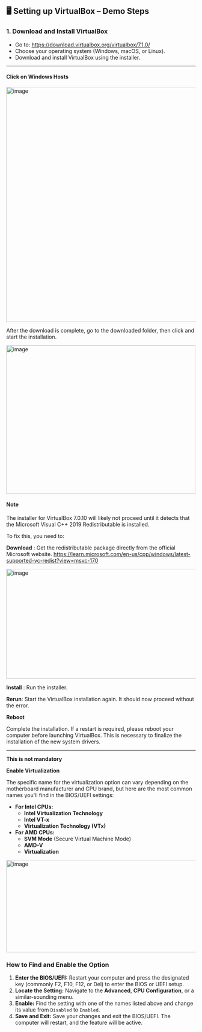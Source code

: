 
## 🖥 **Setting up VirtualBox – Demo Steps**

### **1. Download and Install VirtualBox**

* Go to: https://download.virtualbox.org/virtualbox/7.1.0/
* Choose your operating system (Windows, macOS, or Linux).
* Download and install VirtualBox using the installer.

---

#### Click on Windows Hosts

<img width="1212" height="624" alt="image" src="https://github.com/user-attachments/assets/e44e2a83-d767-4ec0-8af0-f70b611d02cc" />



After the download is complete, go to the downloaded folder, then click and start the installation.

<img width="503" height="395" alt="image" src="https://github.com/user-attachments/assets/a99dc0e6-15da-4a8c-87bc-c5976a3eb967" />


#### Note

The installer for VirtualBox 7.0.10 will likely not proceed until it detects that the Microsoft Visual C++ 2019 Redistributable is installed.

To fix this, you need to:

**Download** : Get the redistributable package directly from the official Microsoft website. https://learn.microsoft.com/en-us/cpp/windows/latest-supported-vc-redist?view=msvc-170

<img width="920" height="292" alt="image" src="https://github.com/user-attachments/assets/80d26155-3c34-4881-bb75-bdcc9200f0ef" />



**Install** : Run the installer.

**Rerun**: Start the VirtualBox installation again. It should now proceed without the error.

**Reboot**

 Complete the installation. If a restart is required, please reboot your computer before launching VirtualBox. This is necessary to finalize the installation of the new system drivers.

---

 **This is not mandatory**


**Enable Virtualization**

The specific name for the virtualization option can vary depending on the motherboard manufacturer and CPU brand, but here are the most common names you'll find in the BIOS/UEFI settings:

* **For Intel CPUs:**
    * **Intel Virtualization Technology**
    * **Intel VT-x**
    * **Virtualization Technology (VTx)**
* **For AMD CPUs:**
    * **SVM Mode** (Secure Virtual Machine Mode)
    * **AMD-V**
    * **Virtualization**
 
 <img width="541" height="245" alt="image" src="https://github.com/user-attachments/assets/e1748e41-658c-46df-a720-cf7f2815e09b" />


### How to Find and Enable the Option

1.  **Enter the BIOS/UEFI:** Restart your computer and press the designated key (commonly F2, F10, F12, or Del) to enter the BIOS or UEFI setup.
2.  **Locate the Setting:** Navigate to the **Advanced**, **CPU Configuration**, or a similar-sounding menu.
3.  **Enable:** Find the setting with one of the names listed above and change its value from `Disabled` to `Enabled`.
4.  **Save and Exit:** Save your changes and exit the BIOS/UEFI. The computer will restart, and the feature will be active.
